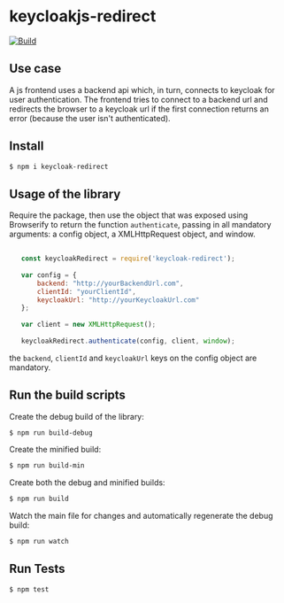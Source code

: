 # keycloakjs-redirect

[![Build](https://travis-ci.org/UKHomeOffice/keycloakjs-redirect.png)](https://travis-ci.org/UKHomeOffice/keycloakjs-redirect)

## Use case

A js frontend uses a backend api which, in turn,  connects to keycloak for user authentication. The frontend tries to connect to a backend url and redirects the browser to a keycloak url if the first connection returns an error (because the user isn't authenticated).

## Install

```bash
$ npm i keycloak-redirect
```

## Usage of the library

Require the package, then use the object that was exposed using Browserify to return the function `authenticate`, passing in all mandatory arguments: a config object, a XMLHttpRequest object, and window.

```js
    
   const keycloakRedirect = require('keycloak-redirect');
   
   var config = {
       backend: "http://yourBackendUrl.com",
       clientId: "yourClientId",
       keycloakUrl: "http://yourKeycloakUrl.com"
   };
   
   var client = new XMLHttpRequest();
   
   keycloakRedirect.authenticate(config, client, window);
```

the `backend`, `clientId` and `keycloakUrl` keys on the config object are mandatory.

## Run the build scripts

Create the debug build of the library:

```bash
$ npm run build-debug
```

Create the minified build:

```bash
$ npm run build-min
```

Create both the debug and minified builds:

```bash
$ npm run build
```

Watch the main file for changes and automatically regenerate the debug build:

```bash
$ npm run watch
```

## Run Tests

```bash
$ npm test
```
